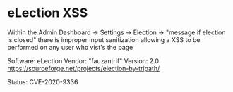 # eLection XSS
Within the Admin Dashboard -> Settings -> Election -> "message if election is closed" there is improper input sanitization allowing a XSS to be performed on any user who vist's the page

Software: eLection Vendor: "fauzantrif" Version: 2.0 https://sourceforge.net/projects/election-by-tripath/

Status: CVE-2020-9336

